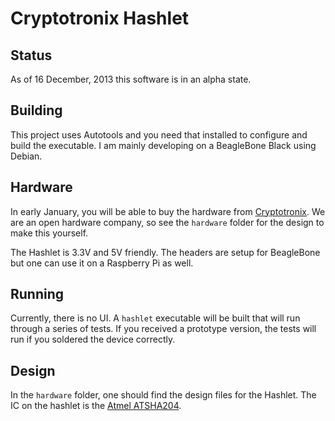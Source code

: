 Cryptotronix Hashlet
=====

Status
---

As of 16 December, 2013 this software is in an alpha state.

Building
----

This project uses Autotools and you need that installed to configure and build the executable.  I am mainly developing on a BeagleBone Black using Debian.

Hardware
---

In early January, you will be able to buy the hardware from [Cryptotronix](http://cryptotronix.com/products/hashlet/).  We are an open hardware company, so see the `hardware` folder for the design to make this yourself.

The Hashlet is 3.3V and 5V friendly. The headers are setup for BeagleBone but one can use it on a Raspberry Pi as well.

Running
---

Currently, there is no UI.  A `hashlet` executable will be built that will run through a series of tests.  If you received a prototype version, the tests will run if you soldered the device correctly.



Design
---

In the `hardware` folder, one should find the design files for the Hashlet.  The IC on the hashlet is the [Atmel ATSHA204](http://www.atmel.com/Images/Atmel-8740-CryptoAuth-ATSHA204-Datasheet.pdf).
